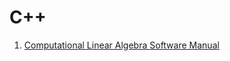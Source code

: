 # C++

1. [Computational Linear Algebra Software Manual](https://lsdroubay.github.io/C/softwaremanual/SM)

